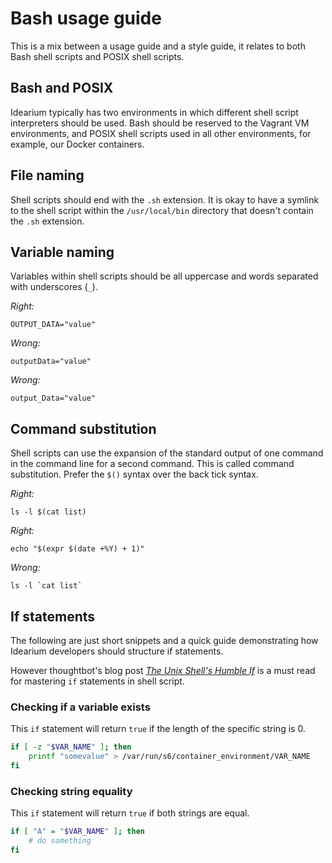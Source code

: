 # Bash usage guide

This is a mix between a usage guide and a style guide, it relates to both Bash shell scripts and POSIX shell scripts.

## Bash and POSIX

Idearium typically has two environments in which different shell script interpreters should be used. Bash should be reserved to the Vagrant VM environments, and POSIX shell scripts used in all other environments, for example, our Docker containers.

## File naming

Shell scripts should end with the `.sh` extension. It is okay to have a symlink to the shell script within the `/usr/local/bin` directory that doesn't contain the `.sh` extension.

## Variable naming

Variables within shell scripts should be all uppercase and words separated with underscores (`_`).

_Right:_

`OUTPUT_DATA="value"`

_Wrong:_

`outputData="value"`

_Wrong:_

`output_Data="value"`

## Command substitution

Shell scripts can use the expansion of the standard output of one command in the command line for a second command. This is called command substitution. Prefer the `$()` syntax over the back tick syntax.

_Right:_

`ls -l $(cat list)`

_Right:_

`echo "$(expr $(date +%Y) + 1)"`

_Wrong:_

``ls -l `cat list` ``

## If statements

The following are just short snippets and a quick guide demonstrating how Idearium developers should structure if statements.

However thoughtbot's blog post [_The Unix Shell's Humble If_](https://robots.thoughtbot.com/the-unix-shells-humble-if) is a must read for mastering `if` statements in shell script.

### Checking if a variable exists

This `if` statement will return `true` if the length of the specific string is 0.

```bash
if [ -z "$VAR_NAME" ]; then
    printf "somevalue" > /var/run/s6/container_environment/VAR_NAME
fi
```

### Checking string equality

This `if` statement will return `true` if both strings are equal.

```bash
if [ "A" = "$VAR_NAME" ]; then
    # do something
fi
```
